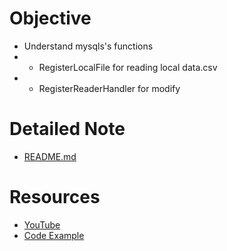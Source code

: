# Objective
- Understand mysqls's functions
- - RegisterLocalFile for reading local data.csv
- - RegisterReaderHandler for modify

# Detailed Note
- [README.md](code/017/EX-001/README.md)

# Resources
- [YouTube](https://www.youtube.com/watch?v=FaXtQy98V7M&list=PL7yAAGMOat_F7bOImcjx4ZnCtfyNEqzCy&index=18)
- [Code Example](https://github.com/MarioCarrion/videos/tree/a54cdf455d5b3f8c5909d664eca44683123daae9/2021/12/16)